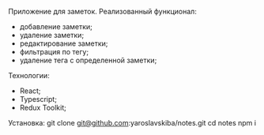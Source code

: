 Приложение для заметок.
  Реализованный функционал: 
   - добавление заметки;
   - удаление заметки;
   - редактирование заметки;
   - фильтрация по тегу;
   - удаление тега с определенной заметки;

  Технологии: 
   - React;
   - Typescript;
   - Redux Toolkit;

   Установка:
    git clone git@github.com:yaroslavskiba/notes.git
    cd notes
    npm i